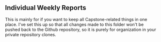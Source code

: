 ## Individual Weekly Reports

This is mainly for if you want to keep all Capstone-related things in one place. I've set this up so that all changes made to this folder won't be pushed back to the Github repository, so it is purely for organization in your private repository clones. 